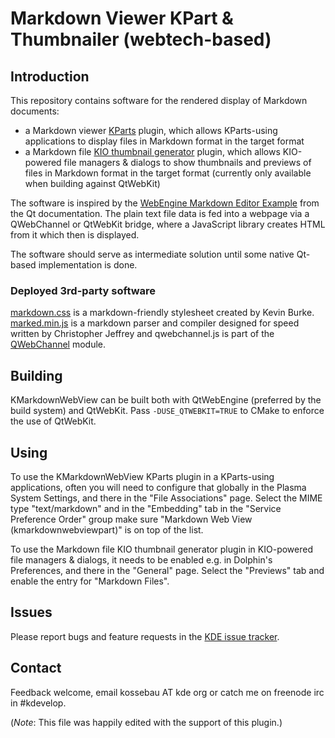 # Markdown Viewer KPart & Thumbnailer (webtech-based)

## Introduction

This repository contains software for the rendered display of Markdown documents:
* a Markdown viewer [KParts](https://api.kde.org/frameworks/kparts/html/index.html) plugin, which allows KParts-using applications to display files in Markdown format in the target format
* a Markdown file [KIO thumbnail generator](https://api.kde.org/frameworks/kio/html/classThumbCreator.html) plugin, which allows KIO-powered file managers & dialogs to show thumbnails and previews of files in Markdown format in the target format (currently only available when building against QtWebKit)

The software is inspired by the [WebEngine Markdown Editor Example](https://doc.qt.io/qt-5/qtwebengine-webenginewidgets-markdowneditor-example.html) from the Qt documentation. The plain text file data is fed into a webpage via a QWebChannel or QtWebKit bridge, where a JavaScript library creates HTML from it which then is displayed.

The software should serve as intermediate solution until some native Qt-based implementation is done.

### Deployed 3rd-party software

[markdown.css](https://kevinburke.bitbucket.io/markdowncss/) is a markdown-friendly stylesheet created by Kevin Burke. [marked.min.js](https://github.com/chjj/marked) is a markdown parser and compiler designed for speed written by Christopher Jeffrey and qwebchannel.js is part of the [QWebChannel](https://doc.qt.io/qt-5/qwebchannel.html) module.

## Building

KMarkdownWebView can be built both with QtWebEngine (preferred by the build system) and QtWebKit. Pass `-DUSE_QTWEBKIT=TRUE` to CMake to enforce the use of QtWebKit.

## Using

To use the KMarkdownWebView KParts plugin in a KParts-using applications, often you will need to configure that globally in the Plasma System Settings, and there in the "File Associations" page.
Select the MIME type "text/markdown" and in the "Embedding" tab in the "Service Preference Order" group make sure "Markdown Web View (kmarkdownwebviewpart)" is on top of the list.

To use the Markdown file KIO thumbnail generator plugin in KIO-powered file managers & dialogs, it needs to be enabled e.g. in Dolphin's Preferences, and there in the "General" page.
Select the "Previews" tab and enable the entry for "Markdown Files".

## Issues

Please report bugs and feature requests in the [KDE issue tracker](https://bugs.kde.org/enter_bug.cgi?product=kmarkdownwebview).

## Contact

Feedback welcome, email kossebau AT kde org or catch me on freenode irc in #kdevelop.

(*Note*: This file was happily edited with the support of this plugin.)
